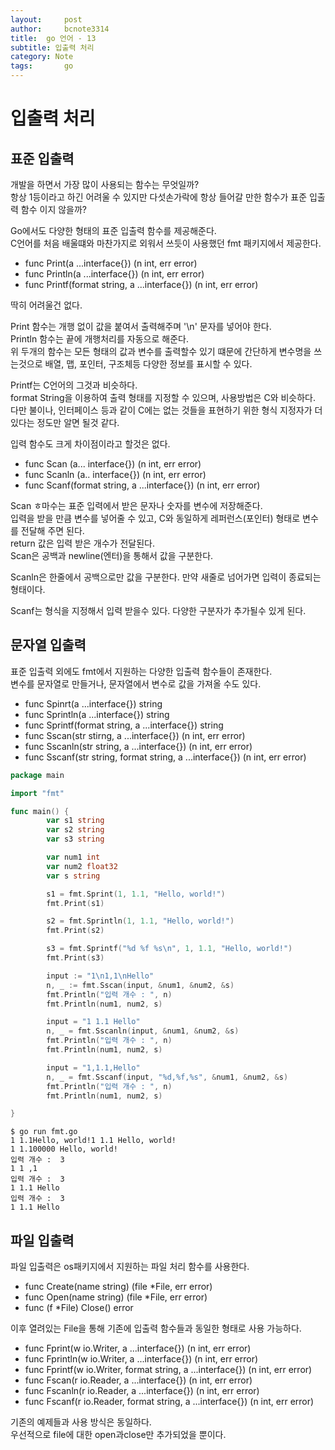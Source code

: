 ```yaml
---
layout:     post
author:     bcnote3314
title: 	go 언어 - 13
subtitle: 입출력 처리
category: Note
tags: 		go
---
```


# 입출력 처리

## 표준 입출력

개발을 하면서 가장 많이 사용되는 함수는 무엇일까?  
항상 1등이라고 하긴 어려울 수 있지만 다섯손가락에 항상 들어갈 만한 함수가 표준 입출력 함수 이지 않을까?  


Go에서도 다양한 형태의 표준 입출력 함수를 제공해준다.  
C언어를 처음 배울떄와 마찬가지로 외워서 쓰듯이 사용했던 fmt 패키지에서 제공한다.  

* func Print(a ...interface{}) (n int, err error)
* func Println(a ...interface{}) (n int, err error)
* func Printf(format string, a ...interface{}) (n int, err error)

딱히 어려울건 없다.  

Print 함수는 개행 없이 값을 붙여서 출력해주며 '\n' 문자를 넣어야 한다.  
Println 함수는 끝에 개행처리를 자동으로 해준다.  
위 두개의 함수는 모든 형태의 값과 변수를 출력할수 있기 떄문에 간단하게 변수명을 쓰는것으로 배열, 맵, 포인터, 구조체등 다양한 정보를 표시할 수 있다.  

Printf는 C언어의 그것과 비슷하다.  
format String을 이용하여 출력 형태를 지정할 수 있으며, 사용방법은 C와 비슷하다.  
다만 불이나, 인터페이스 등과 같이 C에는 없는 것들을 표현하기 위한 형식 지정자가 더 있다는 정도만 알면 될것 같다.  


입력 함수도 크게 차이점이라고 할것은 없다.  

* func Scan (a... interface{}) (n int, err error) 
* func Scanln (a.. interface{}) (n int, err error)
* func Scanf(format string, a ...interface{}) (n int, err error)

Scan ㅎ마수는 표준 입력에서 받은 문자나 숫자를 변수에 저장해준다.  
입력을 받을 만큼 변수를 넣어줄 수 있고, C와 동일하게 레퍼런스(포인터) 형태로 변수를 전달해 주면 된다.  
return 값은 입력 받은 개수가 전달된다.  
Scan은 공백과 newline(엔터)을 통해서 값을 구분한다.  

Scanln은 한줄에서 공백으로만 값을 구분한다.  만약 새줄로 넘어가면 입력이 종료되는 형태이다.  

Scanf는 형식을 지정해서 입력 받을수 있다.  다양한 구분자가 추가될수 있게 된다.  
 

## 문자열 입출력

표준 입출력 외에도 fmt에서 지원하는 다양한 입출력 함수들이 존재한다.  
변수를 문자열로 만들거나, 문자열에서 변수로 값을 가져올 수도 있다.  

* func Spinrt(a ...interface{}) string
* func Sprintln(a ...interface{}) string
* func Sprintf(format string, a ...interface{}) string
* func Sscan(str stirng, a ...interface{}) (n int, err error)
* func Sscanln(str string, a ...interface{}) (n int, err error)
* func Sscanf(str string, format string, a ...interface{}) (n int, err error)

```go
package main

import "fmt"

func main() {
        var s1 string
        var s2 string
        var s3 string

        var num1 int
        var num2 float32
        var s string

        s1 = fmt.Sprint(1, 1.1, "Hello, world!")
        fmt.Print(s1)

        s2 = fmt.Sprintln(1, 1.1, "Hello, world!")
        fmt.Print(s2)

        s3 = fmt.Sprintf("%d %f %s\n", 1, 1.1, "Hello, world!")
        fmt.Print(s3)

        input := "1\n1,1\nHello"
        n, _ := fmt.Sscan(input, &num1, &num2, &s)
        fmt.Println("입력 개수 : ", n)
        fmt.Println(num1, num2, s)

        input = "1 1.1 Hello"
        n, _ = fmt.Sscanln(input, &num1, &num2, &s)
        fmt.Println("입력 개수 : ", n)
        fmt.Println(num1, num2, s)

        input = "1,1.1,Hello"
        n, _ = fmt.Sscanf(input, "%d,%f,%s", &num1, &num2, &s)
        fmt.Println("입력 개수 : ", n)
        fmt.Println(num1, num2, s)

}

```

```shell
$ go run fmt.go
1 1.1Hello, world!1 1.1 Hello, world!
1 1.100000 Hello, world!
입력 개수 :  3
1 1 ,1
입력 개수 :  3
1 1.1 Hello
입력 개수 :  3
1 1.1 Hello
```


## 파일 입출력

파일 입출력은 os패키지에서 지원하는 파일 처리 함수를 사용한다.  

* func Create(name string) (file *File, err error)
* func Open(name string) (file *File, err error)
* func (f *File) Close() error

이후 열려있는 File을 통해 기존에 입출력 함수들과 동일한 형태로 사용 가능하다.  

* func Fprint(w io.Writer, a ...interface{}) (n int, err error)
* func Fprintln(w io.Writer, a ...interface{}) (n int, err error)
* func Fprintf(w io.Writer, format string, a ...interface{}) (n int, err error)
* func Fscan(r io.Reader, a ...interface{}) (n int, err error)
* func Fscanln(r io.Reader, a ...interface{}) (n int, err error)
* func Fscanf(r io.Reader, format string, a ...interface{}) (n int, err error)

기존의 예제들과 사용 방식은 동일하다.  
우선적으로 file에 대한 open과close만 추가되었을 뿐이다.


